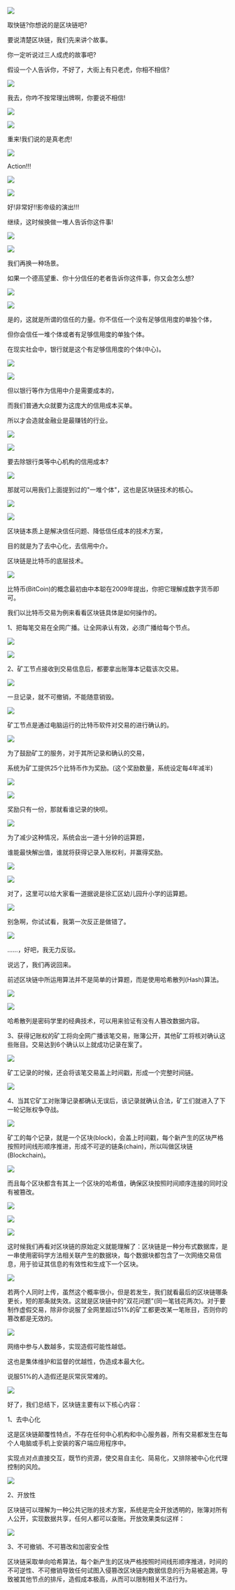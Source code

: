 ![](images/blockchain-1.jpg)

取快链?你想说的是区块链吧?

要说清楚区块链，我们先来讲个故事。

你一定听说过三人成虎的故事吧?

假设一个人告诉你，不好了，大街上有只老虎，你相不相信?

![](images/blockchain-2.jpg)

我去，你咋不按常理出牌啊，你要说不相信!

![](images/blockchain-3.jpg)

![](images/blockchain-4.jpg)

重来!我们说的是真老虎!

![](images/blockchain-5.jpg)

Action!!!

![](images/blockchain-6.jpg)

![](images/blockchain-7.jpg)

好!非常好!!影帝级的演出!!!

继续，这时候换做一堆人告诉你这件事!

![](images/blockchain-8.jpg)

![](images/blockchain-9.jpg)

我们再换一种场景。

如果一个德高望重、你十分信任的老者告诉你这件事，你又会怎么想?

![](images/blockchain-10.jpg)

![](images/blockchain-11.jpg)

是的，这就是所谓的信任的力量。你不信任一个没有足够信用度的单独个体，

但你会信任一堆个体或者有足够信用度的单独个体。

在现实社会中，银行就是这个有足够信用度的个体(中心)。

![](images/blockchain-12.jpg)

![](images/blockchain-13.jpg)

但以银行等作为信用中介是需要成本的，

而我们普通大众就要为这庞大的信用成本买单。

所以才会造就金融业是最赚钱的行业。

![](images/blockchain-14.jpg)

![](images/blockchain-15.jpg)

要去除银行类等中心机构的信用成本?

![](images/blockchain-16.jpg)

那就可以用我们上面提到过的"一堆个体"，这也是区块链技术的核心。

![](images/blockchain-17.jpg)

![](images/blockchain-18.jpg)

区块链本质上是解决信任问题、降低信任成本的技术方案，

目的就是为了去中心化，去信用中介。

区块链是比特币的底层技术。

![](images/blockchain-19.jpg)

比特币(BitCoin)的概念最初由中本聪在2009年提出，你把它理解成数字货币即可。

我们以比特币交易为例来看看区块链具体是如何操作的。

1、把每笔交易在全网广播。让全网承认有效，必须广播给每个节点。

![](images/blockchain-20.jpg)

![](images/blockchain-21.jpg)

2、矿工节点接收到交易信息后，都要拿出账簿本记载该次交易。

![](images/blockchain-22.jpg)

一旦记录，就不可撤销，不能随意销毁。

![](images/blockchain-23.jpg)

矿工节点是通过电脑运行的比特币软件对交易的进行确认的。

![](images/blockchain-24.jpg)

为了鼓励矿工的服务，对于其所记录和确认的交易，

系统为矿工提供25个比特币作为奖励。(这个奖励数量，系统设定每4年减半)

![](images/blockchain-25.jpg)

![](images/blockchain-26.jpg)

奖励只有一份，那就看谁记录的快呗。

![](images/blockchain-27.jpg)

为了减少这种情况，系统会出一道十分钟的运算题，

谁能最快解出值，谁就将获得记录入账权利，并赢得奖励。

![](images/blockchain-28.jpg)

![](images/blockchain-29.jpg)

对了，这里可以给大家看一道据说是徐汇区幼儿园升小学的运算题。

![](images/blockchain-30.jpg)

别急啊，你试试看，我第一次反正是做错了。

![](images/blockchain-31.jpg)

……，好吧，我无力反驳。

说远了，我们再说回来。

前述区块链中所运用算法并不是简单的计算题，而是使用哈希散列(Hash)算法。

![](images/blockchain-32.jpg)

![](images/blockchain-33.jpg)

哈希散列是密码学里的经典技术，可以用来验证有没有人篡改数据内容。

3、获得记账权的矿工将向全网广播该笔交易，账簿公开，其他矿工将核对确认这些账目。交易达到6个确认以上就成功记录在案了。

![](images/blockchain-34.jpg)

矿工记录的时候，还会将该笔交易盖上时间戳，形成一个完整时间链。

![](images/blockchain-35.jpg)

4、当其它矿工对账簿记录都确认无误后，该记录就确认合法，矿工们就进入了下一轮记账权争夺战。

![](images/blockchain-36.jpg)

矿工的每个记录，就是一个区块(block)，会盖上时间戳，每个新产生的区块严格按照时间线形顺序推进，形成不可逆的链条(chain)，所以叫做区块链(Blockchain)。

![](images/blockchain-37.jpg)

而且每个区块都含有其上一个区块的哈希值，确保区块按照时间顺序连接的同时没有被篡改。

![](images/blockchain-38.jpg)

![](images/blockchain-39.jpg)

![](images/blockchain-40.jpg)

这时候我们再看对区块链的原始定义就能理解了：区块链是一种分布式数据库，是一串使用密码学方法相关联产生的数据块，每个数据块都包含了一次网络交易信息，用于验证其信息的有效性和生成下一个区块。

![](images/blockchain-41.jpg)

若两个人同时上传，虽然这个概率很小，但是若发生，我们就看最后的区块链哪条更长，短的那条就失效。这就是区块链中的"双花问题"(同一笔钱花两次)。对于要制作虚假交易，除非你说服了全网里超过51%的矿工都更改某一笔账目，否则你的篡改都是无效的。

![](images/blockchain-42.jpg)

网络中参与人数越多，实现造假可能性越低。

这也是集体维护和监督的优越性，伪造成本最大化。

说服51%的人造假还是灰常灰常难的。

![](images/blockchain-43.jpg)

好了，我们总结下，区块链主要有以下核心内容：

1、去中心化

这是区块链颠覆性特点，不存在任何中心机构和中心服务器，所有交易都发生在每个人电脑或手机上安装的客户端应用程序中。

实现点对点直接交互，既节约资源，使交易自主化、简易化，又排除被中心化代理控制的风险。

![](images/blockchain-44.jpg)

2、开放性

区块链可以理解为一种公共记账的技术方案，系统是完全开放透明的，账簿对所有人公开，实现数据共享，任何人都可以查账。开放效果类似这样：

![](images/blockchain-45.jpg)

3、不可撤销、不可篡改和加密安全性

区块链采取单向哈希算法，每个新产生的区块严格按照时间线形顺序推进，时间的不可逆性、不可撤销导致任何试图入侵篡改区块链内数据信息的行为易被追溯，导致被其他节点的排斥，造假成本极高，从而可以限制相关不法行为。

